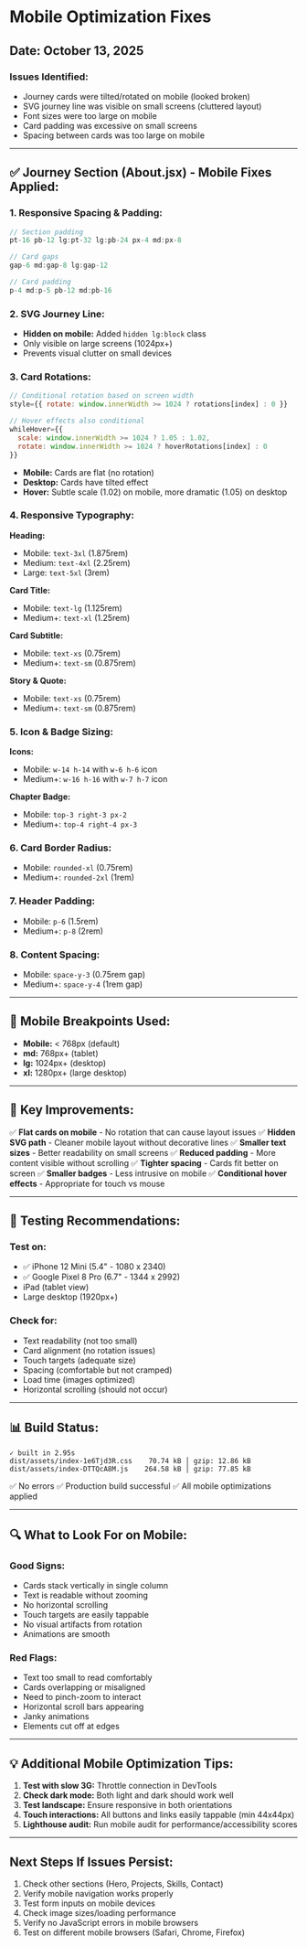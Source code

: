 # Mobile Optimization Fixes
## Date: October 13, 2025

### Issues Identified:
- Journey cards were tilted/rotated on mobile (looked broken)
- SVG journey line was visible on small screens (cluttered layout)
- Font sizes were too large on mobile
- Card padding was excessive on small screens
- Spacing between cards was too large on mobile

---

## ✅ Journey Section (About.jsx) - Mobile Fixes Applied:

### 1. **Responsive Spacing & Padding:**
```jsx
// Section padding
pt-16 pb-12 lg:pt-32 lg:pb-24 px-4 md:px-8

// Card gaps
gap-6 md:gap-8 lg:gap-12

// Card padding
p-4 md:p-5 pb-12 md:pb-16
```

### 2. **SVG Journey Line:**
- **Hidden on mobile:** Added `hidden lg:block` class
- Only visible on large screens (1024px+)
- Prevents visual clutter on small devices

### 3. **Card Rotations:**
```jsx
// Conditional rotation based on screen width
style={{ rotate: window.innerWidth >= 1024 ? rotations[index] : 0 }}

// Hover effects also conditional
whileHover={{ 
  scale: window.innerWidth >= 1024 ? 1.05 : 1.02, 
  rotate: window.innerWidth >= 1024 ? hoverRotations[index] : 0
}}
```
- **Mobile:** Cards are flat (no rotation)
- **Desktop:** Cards have tilted effect
- **Hover:** Subtle scale (1.02) on mobile, more dramatic (1.05) on desktop

### 4. **Responsive Typography:**

**Heading:**
- Mobile: `text-3xl` (1.875rem)
- Medium: `text-4xl` (2.25rem)
- Large: `text-5xl` (3rem)

**Card Title:**
- Mobile: `text-lg` (1.125rem)
- Medium+: `text-xl` (1.25rem)

**Card Subtitle:**
- Mobile: `text-xs` (0.75rem)
- Medium+: `text-sm` (0.875rem)

**Story & Quote:**
- Mobile: `text-xs` (0.75rem)
- Medium+: `text-sm` (0.875rem)

### 5. **Icon & Badge Sizing:**

**Icons:**
- Mobile: `w-14 h-14` with `w-6 h-6` icon
- Medium+: `w-16 h-16` with `w-7 h-7` icon

**Chapter Badge:**
- Mobile: `top-3 right-3 px-2`
- Medium+: `top-4 right-4 px-3`

### 6. **Card Border Radius:**
- Mobile: `rounded-xl` (0.75rem)
- Medium+: `rounded-2xl` (1rem)

### 7. **Header Padding:**
- Mobile: `p-6` (1.5rem)
- Medium+: `p-8` (2rem)

### 8. **Content Spacing:**
- Mobile: `space-y-3` (0.75rem gap)
- Medium+: `space-y-4` (1rem gap)

---

## 📱 Mobile Breakpoints Used:

- **Mobile:** < 768px (default)
- **md:** 768px+ (tablet)
- **lg:** 1024px+ (desktop)
- **xl:** 1280px+ (large desktop)

---

## 🎯 Key Improvements:

✅ **Flat cards on mobile** - No rotation that can cause layout issues
✅ **Hidden SVG path** - Cleaner mobile layout without decorative lines
✅ **Smaller text sizes** - Better readability on small screens
✅ **Reduced padding** - More content visible without scrolling
✅ **Tighter spacing** - Cards fit better on screen
✅ **Smaller badges** - Less intrusive on mobile
✅ **Conditional hover effects** - Appropriate for touch vs mouse

---

## 🚀 Testing Recommendations:

### Test on:
- ✅ iPhone 12 Mini (5.4" - 1080 x 2340)
- ✅ Google Pixel 8 Pro (6.7" - 1344 x 2992)
- iPad (tablet view)
- Large desktop (1920px+)

### Check for:
- Text readability (not too small)
- Card alignment (no rotation issues)
- Touch targets (adequate size)
- Spacing (comfortable but not cramped)
- Load time (images optimized)
- Horizontal scrolling (should not occur)

---

## 📊 Build Status:

```
✓ built in 2.95s
dist/assets/index-1e6Tjd3R.css    70.74 kB │ gzip: 12.86 kB
dist/assets/index-DTTQcA8M.js    264.58 kB │ gzip: 77.85 kB
```

✅ No errors
✅ Production build successful
✅ All mobile optimizations applied

---

## 🔍 What to Look For on Mobile:

### Good Signs:
- Cards stack vertically in single column
- Text is readable without zooming
- No horizontal scrolling
- Touch targets are easily tappable
- No visual artifacts from rotation
- Animations are smooth

### Red Flags:
- Text too small to read comfortably
- Cards overlapping or misaligned
- Need to pinch-zoom to interact
- Horizontal scroll bars appearing
- Janky animations
- Elements cut off at edges

---

## 💡 Additional Mobile Optimization Tips:

1. **Test with slow 3G:** Throttle connection in DevTools
2. **Check dark mode:** Both light and dark should work well
3. **Test landscape:** Ensure responsive in both orientations
4. **Touch interactions:** All buttons and links easily tappable (min 44x44px)
5. **Lighthouse audit:** Run mobile audit for performance/accessibility scores

---

## Next Steps If Issues Persist:

1. Check other sections (Hero, Projects, Skills, Contact)
2. Verify mobile navigation works properly
3. Test form inputs on mobile devices
4. Check image sizes/loading performance
5. Verify no JavaScript errors in mobile browsers
6. Test on different mobile browsers (Safari, Chrome, Firefox)
